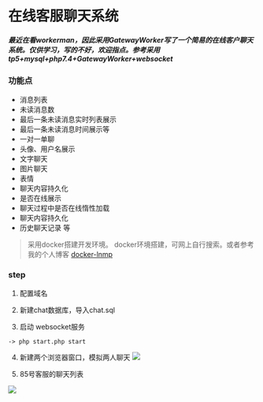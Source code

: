在线客服聊天系统
===============
##### 最近在看workerman，因此采用GatewayWorker写了一个简易的在线客户聊天系统。仅供学习，写的不好，欢迎指点。参考采用tp5+mysql+php7.4+GatewayWorker+websocket

### 功能点

+ 消息列表
+ 未读消息数
+ 最后一条未读消息实时列表展示
+ 最后一条未读消息时间展示等
+ 一对一单聊
+ 头像、用户名展示
+ 文字聊天
+ 图片聊天
+ 表情
+ 聊天内容持久化
+ 是否在线展示
+ 聊天过程中是否在线惰性加载
+ 聊天内容持久化
+ 历史聊天记录 等

> 采用docker搭建开发环境。
> docker环境搭建，可网上自行搜索。或者参考我的个人博客 [docker-lnmp](http://blog.caixiaoxin.cn/?p=94)



### step
1. 配置域名

2. 新建chat数据库，导入chat.sql

3. 启动 websocket服务 
```
-> php start.php start
```
4. 新建两个浏览器窗口，模拟两人聊天
![](http://blog.caixiaoxin.cn/wp-content/uploads/2022/01/chat-1024x790.jpg)

5. 85号客服的聊天列表

![](http://blog.caixiaoxin.cn/wp-content/uploads/2022/01/chat-lists.jpg)

